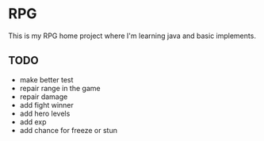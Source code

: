 # RPG
This is my RPG home project where I'm learning java and basic implements.

## TODO
- make better test
- repair range in the game
- repair damage
- add fight winner
- add hero levels
- add exp
- add chance for freeze or stun